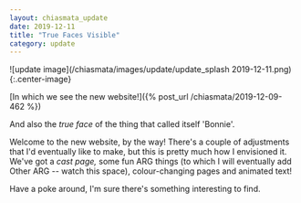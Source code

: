 ```yaml
---
layout: chiasmata_update
date: 2019-12-11
title: "True Faces Visible"
category: update
---
```


![update image](/chiasmata/images/update/update_splash 2019-12-11.png){:.center-image}

[In which we see the new website!]({% post_url /chiasmata/2019-12-09-462 %})

And also the *true face* of the thing that called itself 'Bonnie'.

Welcome to the new website, by the way! There's a couple of adjustments that I'd eventually like to make, but this is pretty much how I envisioned it. We've got a *cast page,* some fun ARG things (to which I will eventually add Other ARG -- watch this space), colour-changing pages and animated text!

Have a poke around, I'm sure there's something interesting to find.